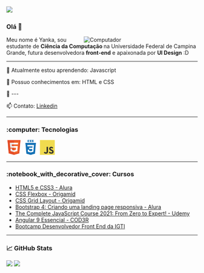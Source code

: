 ### <img src="https://media1.giphy.com/media/Vdbo1xY0eGpa18p7HW/giphy.gif?cid=ecf05e47l798vlhvkcrwc23c85v71obzcoc7mogas8ih9nrf&rid=giphy.gif" width=50>
### Olá 👋

<!--
**yankayohana/yankayohana** is a ✨ _special_ ✨ repository because its `README.md` (this file) appears on your GitHub profile.
<!-- 🔭 I’m currently working on ...
- 🌱 I’m currently learning ...
- 👯 I’m looking to collaborate on ...
- 🤔 I’m looking for help with ...
- 💬 Ask me about ...
- 📫 How to reach me: ...
- 😄 Pronouns: ...
- ⚡ Fun fact: ...
-->
<img src="https://assets-global.website-files.com/5bfd6f4468ee7943c2d331dd/5fe1d0b9fa2eef8574dd6442_Clack-prew-Customize.png" min-width="200px" max-width="300px" width="300px" align="right" alt="Computador">

<p align="left"> Meu nome é Yanka, sou estudante de <strong> Ciência da Computação </strong> na Universidade Federal de Campina Grande, futura desenvolvedora <strong>front-end</strong> e apaixonada por <strong>UI Design</strong> :D </p>

---
<p align="left"> 🌱 Atualmente estou aprendendo: Javascript </p>
<p align="left"> 🦄 Possuo conhecimentos em: HTML e CSS</p>
<p align="left"> 🔭 --- </p>
<p align="left"> 📫 Contato: <a href="https://www.linkedin.com/in/yankayohana/"> Linkedin </a>
<hr/>
<h3>:computer: Tecnologias</h3>
<div display='flex'>
<img src="https://github.com/devicons/devicon/blob/master/icons/html5/html5-original.svg" alt="HTML" width="40" height="40"  padding='20px'/> 

<img src="https://github.com/devicons/devicon/blob/master/icons/css3/css3-plain-wordmark.svg" alt="CSS" width="40" height="40"  padding='20px'/> 
<img src="https://github.com/devicons/devicon/blob/master/icons/javascript/javascript-original.svg" alt="JavaScript" width="40" height="40"  padding:20px/> 

</div>
<hr/>
<h3> :notebook_with_decorative_cover: Cursos</h3>
<ul>
  <li><a href="https://www.alura.com.br/">HTML5 e CSS3 - Alura</a></li>
  <li><a href="https://www.origamid.com/">CSS Flexbox - Origamid</a></li>
  <li><a href="https://www.origamid.com/">CSS Grid Layout - Origamid</a></li>
  <li><a href="https://www.alura.com.br/">Bootstrap 4: Criando uma landing page responsiva - Alura</a></li>
  <li><a href="https://www.udemy.com/course/the-complete-javascript-course/">The Complete JavaScript Course 2021: From Zero to Expert! - Udemy</a></li>
  <li><a href="https://www.cod3r.com.br/courses/take/angular-9-essencial/l"> Angular 9 Essencial - COD3R</a></li>
  <li><a href="https://www.igti.com.br/custom/desenvolvedora-front-end/"> Bootcamp Desenvolvedor Front End da IGTI </a></li>
</ul>
<hr/>
<h3>&#x1f4c8; GitHub Stats</h3>


<img height="180" float="left" src="https://github-readme-stats.vercel.app/api?username=yankayohana&theme=buefy&count_private=true&show_icons=true"></img>
<img height="180" float="left" src="https://github-readme-stats.vercel.app/api/top-langs/?username=yankayohana&theme=buefy&count_private=true&layout=compact"></img>  




